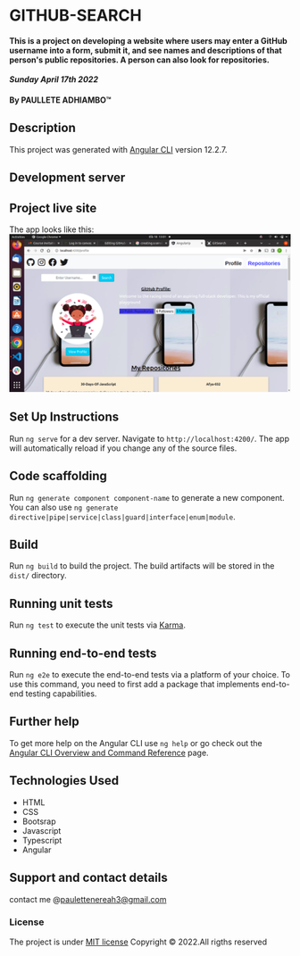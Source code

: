 # GITHUB-SEARCH
#### This is a project on developing a website where users may enter a GitHub username into a form, submit it, and see names and descriptions of that person's public repositories. A person can also look for repositories.


 
 ***Sunday April 17th 2022*** 
#### By **PAULLETE ADHIAMBO**&trade;

## Description

This project was generated with [Angular CLI](https://github.com/angular/angular-cli) version 12.2.7.

## Development server

## Project live site
   <!-- https://paullete.github.io/Github-IP/ -->

  The app looks like this: 
  ![Image](./angularip/src/assets/Screenshot%20from%202022-04-18%2013-01-33.png)


## Set Up Instructions
Run `ng serve` for a dev server. Navigate to `http://localhost:4200/`. The app will automatically reload if you change any of the source files.

## Code scaffolding

Run `ng generate component component-name` to generate a new component. You can also use `ng generate directive|pipe|service|class|guard|interface|enum|module`.

## Build

Run `ng build` to build the project. The build artifacts will be stored in the `dist/` directory.

## Running unit tests

Run `ng test` to execute the unit tests via [Karma](https://karma-runner.github.io).

## Running end-to-end tests

Run `ng e2e` to execute the end-to-end tests via a platform of your choice. To use this command, you need to first add a package that implements end-to-end testing capabilities.

## Further help

To get more help on the Angular CLI use `ng help` or go check out the [Angular CLI Overview and Command Reference](https://angular.io/cli) page.

## Technologies Used
* HTML
* CSS
* Bootsrap
* Javascript
* Typescript
* Angular

## Support and contact details
contact me @paulettenereah3@gmail.com
### License
The project is under [MIT license](https://github.com/Paullete/GitHub-Search/blob/master/LICENSE) 
Copyright &copy; 2022.All rigths reserved